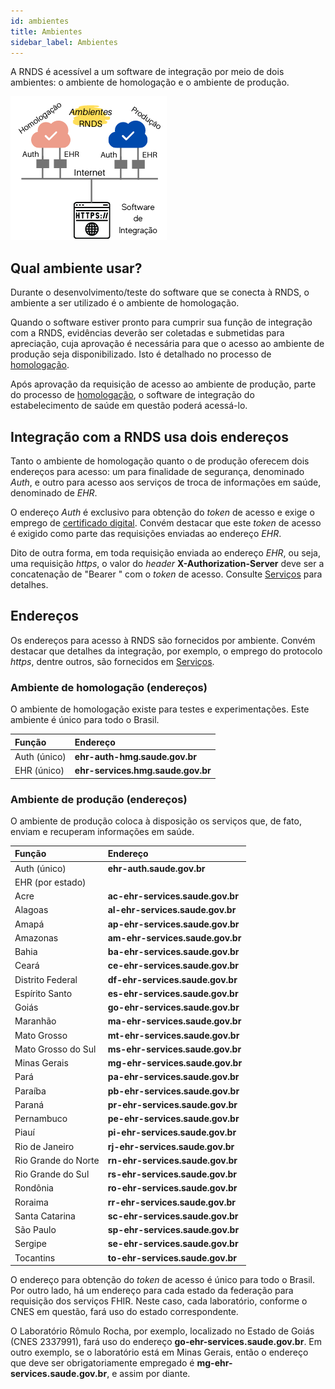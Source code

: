 ```yaml
---
id: ambientes
title: Ambientes
sidebar_label: Ambientes
---
```


A RNDS é acessível a um software de integração por meio de dois ambientes:
o ambiente de homologação e o ambiente de produção.

![img](../../static/img/ambientes.png)

## Qual ambiente usar?

Durante o desenvolvimento/teste do software que se conecta à RNDS, o ambiente a ser utilizado é o ambiente de homologação.

Quando o software estiver pronto para cumprir sua função de integração com a RNDS, evidências deverão ser coletadas e submetidas para apreciação, cuja aprovação é necessária para que o acesso ao ambiente de produção seja disponibilizado. Isto é detalhado no processo de [homologação](rel/ti/homologar).

Após aprovação da requisição de acesso ao ambiente de produção, parte do processo de [homologação](rel/ti/homologar), o software de integração do estabelecimento de saúde em questão poderá acessá-lo.

## Integração com a RNDS usa dois endereços

Tanto o ambiente de homologação quanto o de produção oferecem dois endereços para acesso: um para finalidade de segurança, denominado _Auth_, e outro para acesso aos serviços de troca de informações em saúde, denominado de _EHR_.

O endereço _Auth_ é exclusivo para obtenção do _token_ de acesso e exige o emprego de [certificado digital](rel/gestor/certificado). Convém destacar que este _token_ de acesso é exigido como parte das requisições enviadas ao endereço _EHR_.

Dito de outra forma, em toda requisição enviada ao endereço _EHR_, ou seja, uma requisição _https_, o valor do _header_ **X-Authorization-Server** deve ser a concatenação de "Bearer " com o _token_ de acesso. Consulte [Serviços](servicos) para detalhes.

## Endereços

Os endereços para acesso à RNDS são fornecidos por ambiente. Convém destacar que detalhes da integração, por exemplo, o emprego do protocolo _https_, dentre outros, são fornecidos em [Serviços](servicos).

### Ambiente de homologação (endereços)

O ambiente de homologação existe para testes e experimentações. Este ambiente é único para todo o Brasil.

| Função       | Endereço                          |
| :----------- | :-------------------------------- |
| Auth (único) | **ehr-auth-hmg.saude.gov.br**     |
| EHR (único)  | **ehr-services.hmg.saude.gov.br** |

### Ambiente de produção (endereços)

O ambiente de produção coloca à disposição os serviços que, de fato,
enviam e recuperam informações em saúde.

| Função              | Endereço                         |
| :------------------ | :------------------------------- |
| Auth (único)        | **ehr-auth.saude.gov.br**        |
| EHR (por estado)    |                                  |
| Acre                | **ac-ehr-services.saude.gov.br** |
| Alagoas             | **al-ehr-services.saude.gov.br** |
| Amapá               | **ap-ehr-services.saude.gov.br** |
| Amazonas            | **am-ehr-services.saude.gov.br** |
| Bahia               | **ba-ehr-services.saude.gov.br** |
| Ceará               | **ce-ehr-services.saude.gov.br** |
| Distrito Federal    | **df-ehr-services.saude.gov.br** |
| Espírito Santo      | **es-ehr-services.saude.gov.br** |
| Goiás               | **go-ehr-services.saude.gov.br** |
| Maranhão            | **ma-ehr-services.saude.gov.br** |
| Mato Grosso         | **mt-ehr-services.saude.gov.br** |
| Mato Grosso do Sul  | **ms-ehr-services.saude.gov.br** |
| Minas Gerais        | **mg-ehr-services.saude.gov.br** |
| Pará                | **pa-ehr-services.saude.gov.br** |
| Paraíba             | **pb-ehr-services.saude.gov.br** |
| Paraná              | **pr-ehr-services.saude.gov.br** |
| Pernambuco          | **pe-ehr-services.saude.gov.br** |
| Piauí               | **pi-ehr-services.saude.gov.br** |
| Rio de Janeiro      | **rj-ehr-services.saude.gov.br** |
| Rio Grande do Norte | **rn-ehr-services.saude.gov.br** |
| Rio Grande do Sul   | **rs-ehr-services.saude.gov.br** |
| Rondônia            | **ro-ehr-services.saude.gov.br** |
| Roraima             | **rr-ehr-services.saude.gov.br** |
| Santa Catarina      | **sc-ehr-services.saude.gov.br** |
| São Paulo           | **sp-ehr-services.saude.gov.br** |
| Sergipe             | **se-ehr-services.saude.gov.br** |
| Tocantins           | **to-ehr-services.saude.gov.br** |

O endereço para obtenção do _token_ de acesso é único para todo o Brasil.
Por outro lado, há um endereço para cada estado da federação para requisição
dos serviços FHIR. Neste caso, cada laboratório, conforme o CNES em questão, fará uso do estado correspondente.

O Laboratório Rômulo Rocha, por exemplo, localizado no Estado de Goiás (CNES 2337991), fará uso do
endereço **go-ehr-services.saude.gov.br**. Em outro exemplo, se o laboratório está em Minas Gerais, então
o endereço que deve ser obrigatoriamente empregado é **mg-ehr-services.saude.gov.br**, e assim por diante.
